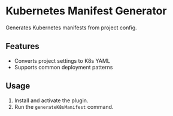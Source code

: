 # Kubernetes Manifest Generator

Generates Kubernetes manifests from project config.

## Features
- Converts project settings to K8s YAML
- Supports common deployment patterns

## Usage
1. Install and activate the plugin.
2. Run the `generateK8sManifest` command. 